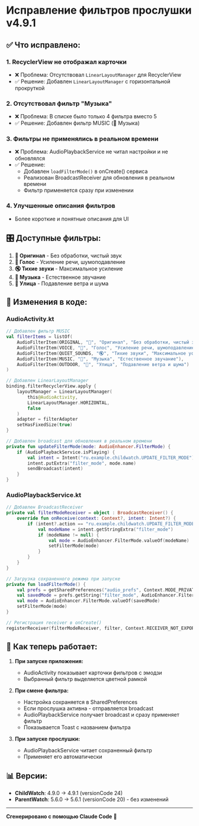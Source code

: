 # Исправление фильтров прослушки v4.9.1

## ✅ Что исправлено:

### 1. **RecyclerView не отображал карточки**
- ❌ Проблема: Отсутствовал `LinearLayoutManager` для RecyclerView
- ✅ Решение: Добавлен `LinearLayoutManager` с горизонтальной прокруткой

### 2. **Отсутствовал фильтр "Музыка"**
- ❌ Проблема: В списке было только 4 фильтра вместо 5
- ✅ Решение: Добавлен фильтр MUSIC (🎵 Музыка)

### 3. **Фильтры не применялись в реальном времени**
- ❌ Проблема: AudioPlaybackService не читал настройки и не обновлялся
- ✅ Решение:
  - Добавлен `loadFilterMode()` в onCreate() сервиса
  - Реализован BroadcastReceiver для обновления в реальном времени
  - Фильтр применяется сразу при изменении

### 4. **Улучшенные описания фильтров**
- Более короткие и понятные описания для UI

## 🎛️ Доступные фильтры:

1. **📡 Оригинал** - Без обработки, чистый звук
2. **🎤 Голос** - Усиление речи, шумоподавление
3. **🔇 Тихие звуки** - Максимальное усиление
4. **🎵 Музыка** - Естественное звучание
5. **🌳 Улица** - Подавление ветра и шума

## 📄 Изменения в коде:

### AudioActivity.kt
```kotlin
// Добавлен фильтр MUSIC
val filterItems = listOf(
    AudioFilterItem(ORIGINAL, "📡", "Оригинал", "Без обработки, чистый звук"),
    AudioFilterItem(VOICE, "🎤", "Голос", "Усиление речи, шумоподавление"),
    AudioFilterItem(QUIET_SOUNDS, "🔇", "Тихие звуки", "Максимальное усиление"),
    AudioFilterItem(MUSIC, "🎵", "Музыка", "Естественное звучание"),
    AudioFilterItem(OUTDOOR, "🌳", "Улица", "Подавление ветра и шума")
)

// Добавлен LinearLayoutManager
binding.filterRecyclerView.apply {
    layoutManager = LinearLayoutManager(
        this@AudioActivity,
        LinearLayoutManager.HORIZONTAL,
        false
    )
    adapter = filterAdapter
    setHasFixedSize(true)
}

// Добавлен broadcast для обновления в реальном времени
private fun updateFilterMode(mode: AudioEnhancer.FilterMode) {
    if (AudioPlaybackService.isPlaying) {
        val intent = Intent("ru.example.childwatch.UPDATE_FILTER_MODE")
        intent.putExtra("filter_mode", mode.name)
        sendBroadcast(intent)
    }
}
```

### AudioPlaybackService.kt
```kotlin
// Добавлен BroadcastReceiver
private val filterModeReceiver = object : BroadcastReceiver() {
    override fun onReceive(context: Context?, intent: Intent?) {
        if (intent?.action == "ru.example.childwatch.UPDATE_FILTER_MODE") {
            val modeName = intent.getStringExtra("filter_mode")
            if (modeName != null) {
                val mode = AudioEnhancer.FilterMode.valueOf(modeName)
                setFilterMode(mode)
            }
        }
    }
}

// Загрузка сохраненного режима при запуске
private fun loadFilterMode() {
    val prefs = getSharedPreferences("audio_prefs", Context.MODE_PRIVATE)
    val savedMode = prefs.getString("filter_mode", AudioEnhancer.FilterMode.ORIGINAL.name)
    val mode = AudioEnhancer.FilterMode.valueOf(savedMode)
    setFilterMode(mode)
}

// Регистрация receiver в onCreate()
registerReceiver(filterModeReceiver, filter, Context.RECEIVER_NOT_EXPORTED)
```

## 🔧 Как теперь работает:

1. **При запуске приложения:**
   - AudioActivity показывает карточки фильтров с эмодзи
   - Выбранный фильтр выделяется цветной рамкой

2. **При смене фильтра:**
   - Настройка сохраняется в SharedPreferences
   - Если прослушка активна - отправляется broadcast
   - AudioPlaybackService получает broadcast и сразу применяет фильтр
   - Показывается Toast с названием фильтра

3. **При запуске прослушки:**
   - AudioPlaybackService читает сохраненный фильтр
   - Применяет его автоматически

## 📊 Версии:
- **ChildWatch**: 4.9.0 → 4.9.1 (versionCode 24)
- **ParentWatch**: 5.6.0 → 5.6.1 (versionCode 20) - без изменений

---

**Сгенерировано с помощью Claude Code** 🤖
